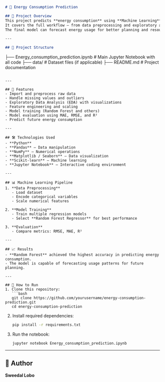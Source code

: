 
```markdown
# 🔋 Energy Consumption Prediction

## 📌 Project Overview
This project predicts **energy consumption** using **Machine Learning** techniques.  
It covers the full workflow — from data preprocessing and exploratory analysis to training and evaluating regression models.  
The final model can forecast energy usage for better planning and resource optimization.

---

## 📂 Project Structure
```

├── Energy\_consumption\_prediction.ipynb   # Main Jupyter Notebook with all code
├── data/                                 # Dataset files (if applicable)
├── README.md                             # Project documentation

````

---

## 🚀 Features
- Import and preprocess raw data
- Handle missing values and outliers
- Exploratory Data Analysis (EDA) with visualizations
- Feature engineering and scaling
- Model training (Random Forest and others)
- Model evaluation using MAE, RMSE, and R²
- Predict future energy consumption

---

## 🛠️ Technologies Used
- **Python**
- **Pandas** – Data manipulation
- **NumPy** – Numerical operations
- **Matplotlib / Seaborn** – Data visualization
- **Scikit-learn** – Machine learning
- **Jupyter Notebook** – Interactive coding environment

---

## 📊 Machine Learning Pipeline
1. **Data Preprocessing**  
   - Load dataset  
   - Encode categorical variables  
   - Scale numerical features  

2. **Model Training**  
   - Train multiple regression models  
   - Select **Random Forest Regressor** for best performance  

3. **Evaluation**  
   - Compare metrics: RMSE, MAE, R²  

---

## 📈 Results
- **Random Forest** achieved the highest accuracy in predicting energy consumption.
- The model is capable of forecasting usage patterns for future planning.

---

## 📌 How to Run
1. Clone this repository:
   ```bash
   git clone https://github.com/yourusername/energy-consumption-prediction.git
   cd energy-consumption-prediction
````

2. Install required dependencies:

   ```bash
   pip install -r requirements.txt
   ```

3. Run the notebook:

   ```bash
   jupyter notebook Energy_consumption_prediction.ipynb
   ```

---


## 👤 Author

**Sweedal Lobo**

```

```
